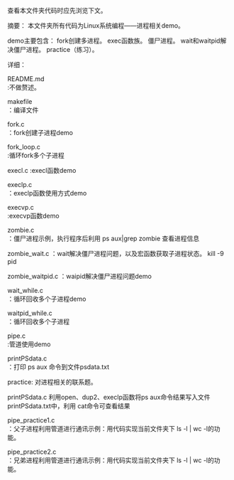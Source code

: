 查看本文件夹代码时应先浏览下文。

摘要：
	本文件夹所有代码为Linux系统编程——进程相关demo。

demo主要包含：
	fork创建多进程。
	exec函数族。
	僵尸进程。
	wait和waitpid解决僵尸进程。
	practice（练习）。


详细：


README.md      
	:不做赘述。

makefile     
	：编译文件

fork.c    
	：fork创建子进程demo

fork_loop.c  
	:循环fork多个子进程

execl.c
	:execl函数demo	

execlp.c  
	：execlp函数使用方式demo

execvp.c  
	:execvp函数demo

zombie.c       
	：僵尸进程示例，执行程序后利用 ps aux|grep zombie 查看进程信息

zombie_wait.c 
	：wait解决僵尸进程问题，以及宏函数获取子进程状态。 kill -9 pid

zombie_waitpid.c
	：waipid解决僵尸进程问题demo

wait_while.c     
	：循环回收多个子进程demo

waitpid_while.c  
	：循环回收多个子进程

pipe.c  
	:管道使用demo

printPSdata.c  
	：打印 ps aux 命令到文件psdata.txt




practice:
	对进程相关的联系题。

		
printPSdata.c  利用open、dup2、execlp函数将ps aux命令结果写入文件printPSdata.txt中，利用 cat命令可查看结果


pipe_practice1.c  
	：父子进程利用管道进行通讯示例：用代码实现当前文件夹下 ls -l | wc -l的功能。

pipe_practice2.c  
	：兄弟进程利用管道进行通讯示例：用代码实现当前文件夹下 ls -l | wc -l的功能。
